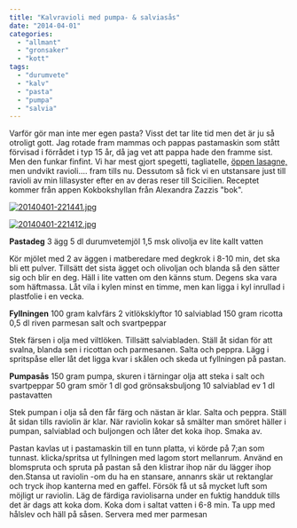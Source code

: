 ```yaml
---
title: "Kalvravioli med pumpa- & salviasås"
date: "2014-04-01"
categories: 
  - "allmant"
  - "gronsaker"
  - "kott"
tags: 
  - "durumvete"
  - "kalv"
  - "pasta"
  - "pumpa"
  - "salvia"
---
```


Varför gör man inte mer egen pasta? Visst det tar lite tid men det är ju så otroligt gott. Jag rotade fram mammas och pappas pastamaskin som stått förvisad i förrådet i typ 15 år, då jag vet att pappa hade den framme sist. Men den funkar finfint. Vi har mest gjort spegetti, tagliatelle, [öppen lasagne,](http://import.local/2013/03/03/oppen-lasagne/) men undvikt ravioli.... fram tills nu. Dessutom så fick vi en utstansare just till ravioli av min lillasyster efter en av deras reser till Scicilien. Receptet kommer från appen Kokbokshyllan från Alexandra Zazzis "bok".  
  
[![20140401-221441.jpg](images/20140401-221441.jpg)](http://import.local/wp-content/uploads/2014/04/20140401-221441.jpg)  
  
[![20140401-221412.jpg](images/20140401-221412.jpg)](http://import.local/wp-content/uploads/2014/04/20140401-221412.jpg)

**Pastadeg** 3 ägg 5 dl durumvetemjöl 1,5 msk olivolja ev lite kallt vatten

Kör mjölet med 2 av äggen i matberedare med degkrok i 8-10 min, det ska bli ett pulver. Tillsätt det sista ägget och olivoljan och blanda så den sätter sig och blir en deg. Häll i lite vatten om den känns stum. Degens ska vara som häftmassa. Låt vila i kylen minst en timme, men kan ligga i kyl inrullad i plastfolie i en vecka.

**Fyllningen** 100 gram kalvfärs 2 vitlöksklyftor 10 salviablad 150 gram ricotta 0,5 dl riven parmesan salt och svartpeppar

Stek färsen i olja med viltlöken. Tillsätt salviabladen. Ställ åt sidan för att svalna, blanda sen i ricottan och parmesanen. Salta och peppra. Lägg i spritspåse eller låt det ligga kvar i skålen och skeda ut fyllningen på pastan.

**Pumpasås** 150 gram pumpa, skuren i tärningar olja att steka i salt och svartpeppar 50 gram smör 1 dl god grönsaksbuljong 10 salviablad ev 1 dl pastavatten

Stek pumpan i olja så den får färg och nästan är klar. Salta och peppra. Ställ åt sidan tills raviolin är klar. När raviolin kokar så smälter man smöret häller i pumpan, salviablad och buljongen och låter det koka ihop. Smaka av.

Pastan kavlas ut i pastamaskin till en tunn platta, vi körde på 7;an som tunnast. klicka/spritsa ut fyllningen med lagom stort mellanrum. Använd en blomspruta och spruta på pastan så den klistrar ihop när du lägger ihop den.Stansa ut raviolin -om du ha en stansare, annanrs skär ut rektanglar och tryck ihop kanterna med en gaffel. Försök få ut så mycket luft som möjligt ur raviolin. Läg de färdiga raviolisarna under en fuktig handduk tills det är dags att koka dom. Koka dom i saltat vatten i 6-8 min. Ta upp med hålslev och häll på såsen. Servera med mer parmesan

